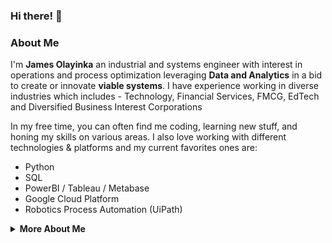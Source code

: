 ### Hi there! 👋

<!-- <summary><strong>About Me</strong></summary> -->
### About Me

I'm <strong>James Olayinka</strong> an industrial and systems engineer with interest in operations and process optimization leveraging <strong>Data and Analytics</strong> in a bid to create or innovate <strong>viable systems</strong>. I have experience working in diverse industries which includes - Technology, Financial Services, FMCG, EdTech and Diversified Business Interest Corporations

In my free time, you can often find me coding, learning new stuff, and honing my skills on various areas. I also love working with different technologies & platforms and my current favorites ones are:

- Python
- SQL
- PowerBI / Tableau / Metabase 
- Google Cloud Platform
- Robotics Process Automation (UiPath)

<details>
    
<summary><strong>More About Me</strong></summary>

###### Connect with me:
<p align="left">
<a href="https://twitter.com/olayinkajames01" target="blank"><img align="center" src="https://raw.githubusercontent.com/rahuldkjain/github-profile-readme-generator/master/src/images/icons/Social/twitter.svg" alt="olayinkajames01" height="20" width="20" /></a> &nbsp &nbsp
<a href="https://www.linkedin.com/in/jamesolayinka/" target="blank"><img align="center" src="https://raw.githubusercontent.com/rahuldkjain/github-profile-readme-generator/master/src/images/icons/Social/linked-in-alt.svg" alt="olayinka james" height="20" width="20" /></a> &nbsp &nbsp
<a href="https://medium.com/@olayinka_james01" target="blank"><img align="center" src="https://raw.githubusercontent.com/rahuldkjain/github-profile-readme-generator/master/src/images/icons/Social/medium.svg" alt="@olayinka_james01" height="20" width="20" /></a>
</p>

</details>
